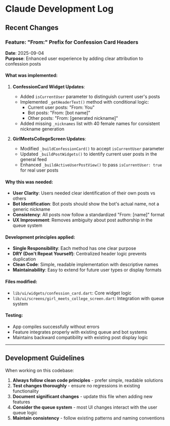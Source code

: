 # Claude Development Log

## Recent Changes

### Feature: "From:" Prefix for Confession Card Headers
**Date**: 2025-09-04  
**Purpose**: Enhanced user experience by adding clear attribution to confession posts

#### What was implemented:
1. **ConfessionCard Widget Updates**:
   - Added `isCurrentUser` parameter to distinguish current user's posts
   - Implemented `_getHeaderText()` method with conditional logic:
     - Current user posts: "From: You"
     - Bot posts: "From: [bot name]" 
     - Other posts: "From: [generated nickname]"
   - Added missing `_nicknames` list with 40 female names for consistent nickname generation

2. **GirlMeetsCollegeScreen Updates**:
   - Modified `_buildConfessionCard()` to accept `isCurrentUser` parameter
   - Updated `_buildPostWidgets()` to identify current user posts in the general feed
   - Enhanced `_buildActiveUserPostView()` to pass `isCurrentUser: true` for real user posts

#### Why this was needed:
- **User Clarity**: Users needed clear identification of their own posts vs others
- **Bot Identification**: Bot posts should show the bot's actual name, not a generic nickname
- **Consistency**: All posts now follow a standardized "From: [name]" format
- **UX Improvement**: Removes ambiguity about post authorship in the queue system

#### Development principles applied:
- **Single Responsibility**: Each method has one clear purpose
- **DRY (Don't Repeat Yourself)**: Centralized header logic prevents duplication
- **Clean Code**: Simple, readable implementation with descriptive names
- **Maintainability**: Easy to extend for future user types or display formats

#### Files modified:
- `lib/ui/widgets/confession_card.dart`: Core widget logic
- `lib/ui/screens/girl_meets_college_screen.dart`: Integration with queue system

#### Testing:
- App compiles successfully without errors
- Feature integrates properly with existing queue and bot systems
- Maintains backward compatibility with existing post display logic

---

## Development Guidelines

When working on this codebase:

1. **Always follow clean code principles** - prefer simple, readable solutions
2. **Test changes thoroughly** - ensure no regressions in existing functionality  
3. **Document significant changes** - update this file when adding new features
4. **Consider the queue system** - most UI changes interact with the user queue logic
5. **Maintain consistency** - follow existing patterns and naming conventions